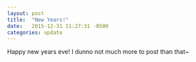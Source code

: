 ```yaml
---
layout: post
title:  "New Years!"
date:   2015-12-31 11:27:31 -0500
categories: update
---
```

Happy new years eve! I dunno not much more to post than that~ 
